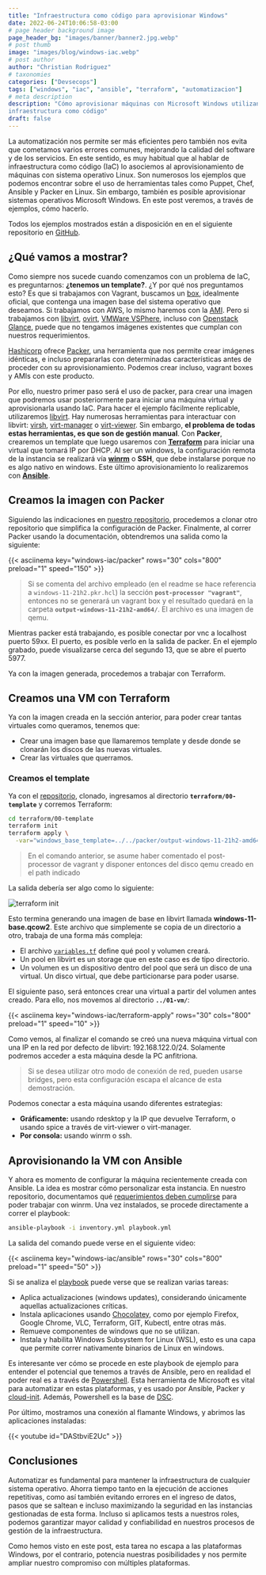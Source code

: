 ```yaml
---
title: "Infraestructura como código para aprovisionar Windows"
date: 2022-06-24T10:06:58-03:00
# page header background image
page_header_bg: "images/banner/banner2.jpg.webp"
# post thumb
image: "images/blog/windows-iac.webp"
# post author
author: "Christian Rodriguez"
# taxonomies
categories: ["Devsecops"]
tags: ["windows", "iac", "ansible", "terraform", "automatizacion"]
# meta description
description: "Cómo aprovisionar máquinas con Microsoft Windows utilizando
infraestructura como código"
draft: false
---
```


La automatización nos permite ser más eficientes pero también nos evita que
cometamos varios errores comunes, mejorando la calidad del software y de los
servicios. En este sentido, es muy habitual que al hablar de infraestructura
como código (IaC) lo asociemos al aprovisionamiento de máquinas con sistema
operativo Linux. Son numerosos los ejemplos que podemos encontrar sobre el uso
de herramientas tales como Puppet, Chef, Ansible y Packer en Linux. Sin embargo,
también es posible aprovisionar sistemas operativos Microsoft Windows. En este
post veremos, a través de ejemplos, cómo hacerlo.

Todos los ejemplos mostrados están a disposición en en el siguiente repositorio
en [GitHub](https://github.com/Mikroways/windows-packer-terraform-libvirt).

## ¿Qué vamos a mostrar?

Como siempre nos sucede cuando comenzamos con un problema de IaC, es
preguntarnos: __**¿tenemos un template?**__. ¿Y por qué nos preguntamos esto? Es
que si trabajamos con Vagrant, buscamos un [box](https://app.vagrantup.com/boxes/search),
idealmente oficial, que contenga una imagen base del sistema operativo que
deseamos. Si trabajamos con AWS, lo mismo haremos con la
[AMI](https://docs.aws.amazon.com/AWSEC2/latest/UserGuide/finding-an-ami.html).
Pero si trabajamos con [libvirt](https://libvirt.org/),
[ovirt](https://www.ovirt.org/), [VMWare
VSPhere](https://www.vmware.com/products/vsphere.html), incluso con [Openstack
Glance](https://docs.openstack.org/glance/latest/), puede que no tengamos
imágenes existentes que cumplan con nuestros requerimientos.

[Hashicorp](https://www.hashicorp.com/) ofrece [Packer](https://www.packer.io/),
una herramienta que nos permite crear imágenes idénticas, e incluso prepararlas
con determinadas características antes de proceder con su aprovisionamiento.
Podemos crear incluso, vagrant boxes y AMIs con este producto.

Por ello, nuestro primer paso será el uso de packer, para crear una imagen que
podremos usar posteriormente para iniciar una máquina virtual y aprovisionarla
usando IaC. Para hacer el ejemplo fácilmente  replicable, utilizaremos
[libvirt](https://libvirt.org/). Hay numerosas herramientas para interactuar con
libvirt: [virsh](https://www.libvirt.org/manpages/virsh.html),
[virt-manager](https://virt-manager.org/) o
[virt-viewer](https://gitlab.com/virt-viewer/virt-viewer). Sin embargo, **el
problema de todas estas herramientas, es que son de gestión manual**. Con
**Packer**, crearemos un template que luego usaremos con
[**Terraform**](https://www.terraform.io/) para iniciar una virtual
que tomará IP por DHCP. Al ser un windows, la configuración remota de la
instancia se realizará vía
**[winrm](https://docs.microsoft.com/en-us/windows/win32/winrm/portal)** o
**SSH**, que debe instalarse porque no es algo nativo en windows. Este último
aprovisionamiento lo realizaremos con [**Ansible**](https://www.ansible.com/).


## Creamos la imagen con Packer

Siguiendo las indicaciones en [nuestro
repositorio](https://github.com/Mikroways/windows-packer-terraform-libvirt),
procedemos a clonar otro repositorio que simplifica la  configuración de Packer.
Finalmente, al correr Packer usando la documentación, obtendremos una salida
como la siguiente:

{{< asciinema key="windows-iac/packer" rows="30" cols="800" preload="1" speed="150" >}}

> Si se comenta del archivo empleado (en el readme se hace referencia a
> `windows-11-21h2.pkr.hcl`) la sección **`post-processor "vagrant"`**,
> entonces no se generará un vagrant box y el resultado quedará en la carpeta
> **`output-windows-11-21h2-amd64/`**. El archivo es una imagen de qemu.

Mientras packer está trabajando, es posible conectar por vnc a localhost puerto
59xx. El puerto, es posible verlo en la salida de packer. En el ejemplo grabado,
puede visualizarse cerca del segundo 13, que se abre el puerto 5977.

Ya con la imagen generada, procedemos a trabajar con Terraform.

## Creamos una VM con Terraform

Ya con la imagen creada en la sección anterior, para poder crear tantas
virtuales como queramos, tenemos que:

* Crear una imagen base que llamaremos template y desde donde se clonarán los
  discos de las nuevas virtuales.
* Crear las virtuales que querramos.

### Creamos el template

Ya con el [repositorio](https://github.com/Mikroways/windows-packer-terraform-libvirt),
clonado, ingresamos al directorio **`terraform/00-template`** y corremos
Terraform:

```bash
cd terraform/00-template
terraform init
terraform apply \
  -var="windows_base_template=../../packer/output-windows-11-21h2-amd64/packer-windows-11-21h2-amd64"
```

> En el comando anterior, se asume haber comentado el post-processor de vagrant
> y disponer entonces del disco qemu creado en el path indicado

La salida debería ser algo como lo siguiente:

![terraform init](/images/blog/windows-iac-terraform-01.png)

Esto termina generando una imagen de base en libvirt llamada
**windows-11-base.qcow2**. Este archivo que simplemente se copia de un
directorio a otro, trabaja de una forma más compleja:

* El archivo
  [`variables.tf`](https://github.com/Mikroways/windows-packer-terraform-libvirt/blob/main/terraform/00-template/variables.tf)
  define qué pool y volumen creará.
* Un pool en libvirt es un storage que en este caso es de tipo directorio.
* Un volumen es un dispositivo dentro del pool que será un disco de una virtual.
  Un disco virtual, que debe particionarse para poder usarse.

El siguiente paso, será entonces crear una virtual a partir del volumen antes
creado. Para ello, nos movemos al directorio **`../01-vm/`**:

{{< asciinema key="windows-iac/terraform-apply" rows="30" cols="800" preload="1"
speed="10" >}}

Como vemos, al finalizar el comando se creó una nueva máquina virtual con una IP
en la red por defecto de libvirt: 192.168.122.0/24. Solamente podremos acceder a
esta máquina desde la PC anfitriona. 

> Si se desea utilizar otro modo de conexión de red, pueden usarse bridges, pero
> esta configuración escapa el alcance de esta demostración.

Podemos conectar a esta máquina usando diferentes estrategias:


* **Gráficamente:** usando rdesktop y la IP que devuelve Terraform, o usando
  spice a través de virt-viewer o virt-manager.
* **Por consola:** usando winrm o ssh.

## Aprovisionando la VM con Ansible

Y ahora es momento de configurar la máquina recientemente creada con Ansible. La
idea es mostrar cómo personalizar esta instancia. En nuestro repositorio,
documentamos qué [requerimientos deben
cumplirse](https://github.com/Mikroways/windows-packer-terraform-libvirt#ansible)
para poder trabajar con winrm. Una vez instalados, se procede directamente a
correr el playbook:

```bash
ansible-playbook -i inventory.yml playbook.yml
```

La salida del comando puede verse en el siguiente video:

{{< asciinema key="windows-iac/ansible" rows="30" cols="800" preload="1"
speed="50" >}}

Si se analiza el
[playbook](https://github.com/Mikroways/windows-packer-terraform-libvirt/blob/main/ansible/playbook.yml)
puede verse que se realizan varias tareas:

* Aplica actualizaciones (windows updates), considerando únicamente aquellas
  actualizaciones críticas.
* Instala aplicaciones usando [Chocolatey](https://chocolatey.org/), como por
  ejemplo Firefox, Google Chrome, VLC, Terraform, GIT, Kubectl, entre otras más.
* Remueve componentes de windows que no se utilizan.
* Instala y habilita Windows Subsystem for Linux (WSL), esto es una capa que
  permite correr nativamente binarios de Linux en windows.

Es interesante ver cómo se procede en este playbook de ejemplo para entender el
potencial que tenemos a través de Ansible, pero en realidad el poder real es a
través de [Powershell](https://docs.microsoft.com/en-us/powershell/). Esta
herramienta de Microsoft es vital para automatizar en estas plataformas, y es
usado por Ansible, Packer y [cloud-init](https://cloudinit.readthedocs.io/en/latest/).
Además, Powershell es la base de [DSC](https://docs.microsoft.com/en-us/powershell/dsc/overview).

Por último, mostramos una conexión al flamante Windows, y abrimos las
aplicaciones instaladas:

{{< youtube id="DAStbviE2Uc" >}}

## Conclusiones

Automatizar es fundamental para mantener la infraestructura de cualquier
sistema operativo. Ahorra tiempo tanto en la ejecución de acciones repetitivas,
como así también evitando errores en el ingreso de datos, pasos que se saltean e
incluso maximizando la seguridad en las instancias gestionadas de esta forma.
Incluso si aplicamos tests a nuestros roles, podemos garantizar mayor calidad y
confiabilidad en nuestros procesos de gestión de la infraestructura.

Como hemos visto en este post, esta tarea no escapa a las plataformas Windows,
por el contrario, potencia nuestras posibilidades y nos permite ampliar nuestro
compromiso con múltiples plataformas.
